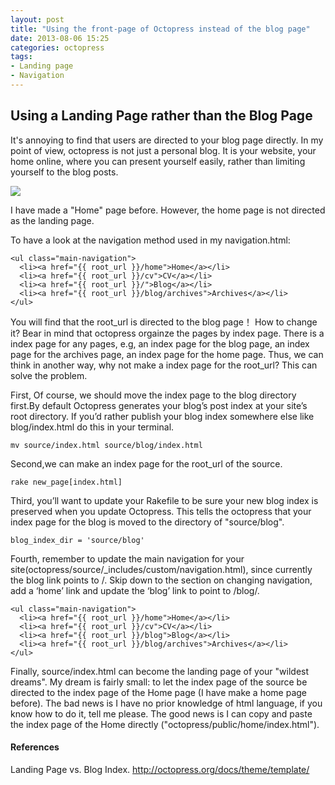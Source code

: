 ```yaml
---
layout: post
title: "Using the front-page of Octopress instead of the blog page"
date: 2013-08-06 15:25
categories: octopress
tags:
- Landing page
- Navigation
---
```


## Using a Landing Page rather than the Blog Page

It's annoying to find that users are directed to your blog page directly. In my point of view, octopress is not just a personal blog. It is your website, your home online, where you can present yourself easily, rather than limiting yourself to the blog posts.

![](http://farm8.staticflickr.com/7387/9450821960_84d5be16c9.jpg)

I have made a "Home" page before. However, the home page is not directed as the landing page. 

To have a look at the navigation method used in my navigation.html:

    <ul class="main-navigation">
      <li><a href="{{ root_url }}/home">Home</a></li>
      <li><a href="{{ root_url }}/cv">CV</a></li>
      <li><a href="{{ root_url }}/">Blog</a></li>
      <li><a href="{{ root_url }}/blog/archives">Archives</a></li>
    </ul>
    
You will find that the root_url is directed to the blog page！ How to change it? Bear in mind that octopress orgainze the pages by index page. There is a index page for any pages, e.g, an index page for the blog page, an index page for the archives page, an index page for the home page. Thus, we can think in another way, why not make a index page for the root_url? This can solve the problem. 


First, Of course, we should move the index page to the blog directory first.By default Octopress generates your blog’s post index at your site’s root directory. If you’d rather publish your blog index somewhere else like blog/index.html do this in your terminal.


	mv source/index.html source/blog/index.html

Second,we can make an index page for the root_url of the source.

	rake new_page[index.html]


Third, you’ll want to update your Rakefile to be sure your new blog index is preserved when you update Octopress. This tells the octopress that your index page for the blog is moved to the directory of "source/blog".


	blog_index_dir = 'source/blog'

Fourth, remember to update the main navigation for your site(octopress/source/_includes/custom/navigation.html), since currently the blog link points to /. Skip down to the section on changing navigation, add a ‘home’ link and update the ‘blog’ link to point to /blog/.

    <ul class="main-navigation">
      <li><a href="{{ root_url }}/home">Home</a></li>
      <li><a href="{{ root_url }}/cv">CV</a></li>
      <li><a href="{{ root_url }}/blog">Blog</a></li>
      <li><a href="{{ root_url }}/blog/archives">Archives</a></li>
    </ul>

Finally, source/index.html can become the landing page of your "wildest dreams". My dream is fairly small: to let the index page of the source be directed to the index page of the Home page (I have make a home page before). The bad news is I have no prior knowledge of html language, if you know how to do it, tell me please. The good news is I can copy and paste the index page of the Home directly ("octopress/public/home/index.html").


#### References
Landing Page vs. Blog Index. http://octopress.org/docs/theme/template/


